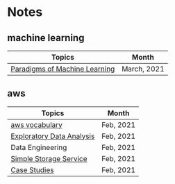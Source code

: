 # Notes


## machine learning
| Topics        | Month      | 
| ------------- |:-------------:| 
| [Paradigms of Machine Learning](posts/Machine-Learning-Paradigms.md) | March, 2021  | 

## aws
| Topics        | Month      | 
| ------------- |:-------------:| 
| [aws vocabulary](posts/aws-vocabulary.md)     | Feb, 2021 | 
| [Exploratory Data Analysis](posts/Exploratory-Data-Analysis.md)      | Feb, 2021      | 
| Data Engineering      | Feb, 2021     | 
| [Simple Storage Service](posts/S3-simple-storage-service.md)| Feb, 2021 |
| [Case Studies](posts/Case-Studies.md) | Feb, 2021 |


